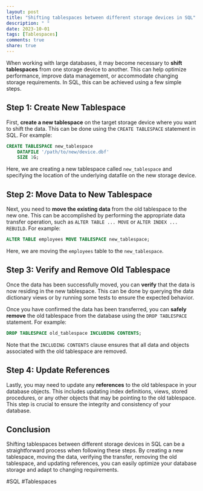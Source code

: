 ```yaml
---
layout: post
title: "Shifting tablespaces between different storage devices in SQL"
description: " "
date: 2023-10-01
tags: [Tablespaces]
comments: true
share: true
---
```


When working with large databases, it may become necessary to **shift tablespaces** from one storage device to another. This can help optimize performance, improve data management, or accommodate changing storage requirements. In SQL, this can be achieved using a few simple steps.

## Step 1: Create New Tablespace

First, **create a new tablespace** on the target storage device where you want to shift the data. This can be done using the `CREATE TABLESPACE` statement in SQL. For example:

```sql
CREATE TABLESPACE new_tablespace
    DATAFILE '/path/to/new/device.dbf'
    SIZE 1G;
```

Here, we are creating a new tablespace called `new_tablespace` and specifying the location of the underlying datafile on the new storage device.

## Step 2: Move Data to New Tablespace

Next, you need to **move the existing data** from the old tablespace to the new one. This can be accomplished by performing the appropriate data transfer operation, such as `ALTER TABLE ... MOVE` or `ALTER INDEX ... REBUILD`. For example:

```sql
ALTER TABLE employees MOVE TABLESPACE new_tablespace;
```

Here, we are moving the `employees` table to the `new_tablespace`.

## Step 3: Verify and Remove Old Tablespace

Once the data has been successfully moved, you can **verify** that the data is now residing in the new tablespace. This can be done by querying the data dictionary views or by running some tests to ensure the expected behavior.

Once you have confirmed the data has been transferred, you can **safely remove** the old tablespace from the database using the `DROP TABLESPACE` statement. For example:

```sql
DROP TABLESPACE old_tablespace INCLUDING CONTENTS;
```

Note that the `INCLUDING CONTENTS` clause ensures that all data and objects associated with the old tablespace are removed.

## Step 4: Update References

Lastly, you may need to update any **references** to the old tablespace in your database objects. This includes updating index definitions, views, stored procedures, or any other objects that may be pointing to the old tablespace. This step is crucial to ensure the integrity and consistency of your database.

## Conclusion

Shifting tablespaces between different storage devices in SQL can be a straightforward process when following these steps. By creating a new tablespace, moving the data, verifying the transfer, removing the old tablespace, and updating references, you can easily optimize your database storage and adapt to changing requirements.

\#SQL #Tablespaces